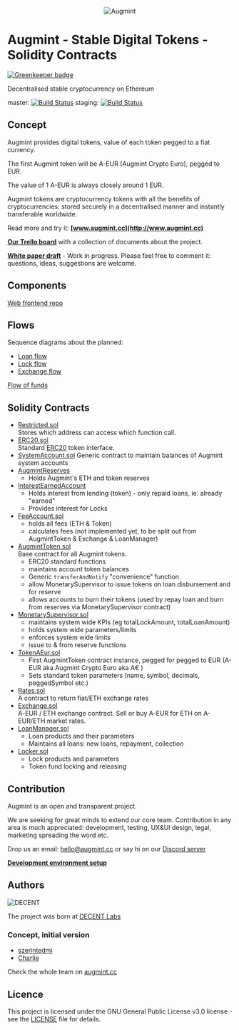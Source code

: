 <span style="display:block;text-align:center">![Augmint](http://www.augmint.cc/android-chrome-192x192.png)
</span>

# Augmint - Stable Digital Tokens - Solidity Contracts

[![Greenkeeper badge](https://badges.greenkeeper.io/Augmint/augmint-contracts.svg)](https://greenkeeper.io/)

Decentralised stable cryptocurrency on Ethereum

master: [![Build Status](https://travis-ci.org/Augmint/augmint-contracts.svg?branch=master)](https://travis-ci.org/Augmint/augmint-contracts)
staging: [![Build Status](https://travis-ci.org/Augmint/augmint-contracts.svg?branch=staging)](https://travis-ci.org/Augmint/augmint-contracts)

## Concept

Augmint provides digital tokens, value of each token pegged to a fiat currency.

The first Augmint token will be A-EUR (Augmint Crypto Euro), pegged to EUR.

The value of 1 A-EUR is always closely around 1 EUR.

Augmint tokens are cryptocurrency tokens with all the benefits of cryptocurrencies: stored securely in a decentralised manner and instantly transferable worldwide.

Read more and try it: **[www.augmint.cc](http://www.augmint.cc)**

**[Our Trello board](https://trello.com/b/RYGAt2so/augmint-documents)** with a collection of documents about the project.

**[White paper draft](http://bit.ly/augmint-wp)** - Work in progress. Please feel free to comment it: questions, ideas, suggestions are welcome.

## Components

[Web frontend repo](https://github.com/Augmint/augmint-web)

## Flows

Sequence diagrams about the planned:

* [Loan flow](docs/loanFlow.png)
* [Lock flow](docs/lockFlow.png)
* [Exchange flow](docs/exchangeFlow.png)

[Flow of funds](https://docs.google.com/drawings/d/13BP5sj-GZ41zdBC2WPIdfLpVJbYia_9Tdw5_g4M4Psg/edit?usp=sharing)

## Solidity Contracts

* [Restricted.sol](./contracts/generic/Owned.sol)  
   Stores which address can access which function call.
* [ERC20.sol](./contracts/generic/ERC20.sol)  
  Standard [ERC20](https://theethereum.wiki/w/index.php/ERC20_Token_Standard) token interface.
* [SystemAccount.sol](./contracts/generic/ERC20.sol)
  Generic contract to maintain balances of Augmint system accounts
* [AugmintReserves](./contracts/AugmintReserves.sol)
    * Holds Augmint's ETH and token reserves
* [InterestEarnedAccount](./contracts/InterestEarnedAccount.sol)
    * Holds interest from lending (token) - only repaid loans, ie. already "earned"
    * Provides interest for Locks
* [FeeAccount.sol](./contracts/FeeAccount.sol)
    * holds all fees (ETH & Token)
    * calculates fees (not implemented yet, to be split out from AugmintToken & Exchange & LoanManager)
* [AugmintToken.sol](./contracts/generic/AugmintToken.sol)  
  Base contract for all Augmint tokens.
    * ERC20 standard functions
    * maintains account token balances
    * Generic `transferAndNotify` "convenience" function
    * allow MonetarySupervisor to issue tokens on loan disbursement and for reserve
    * allows accounts to burn their tokens (used by repay loan and burn from reserves via MonetarySupervisor contract)
* [MonetarySupervisor.sol](./contracts/MonetarySupervisor.sol)
    * maintains system wide KPIs (eg totalLockAmount, totalLoanAmount)
    * holds system wide parameters/limits
    * enforces system wide limits
    * issue to & from reserve functions
* [TokenAEur.sol](./contracts/TokenAEur.sol)
    * First AugmintToken contract instance, pegged for pegged to EUR (A-EUR aka Augmint Crypto Euro aka A€ )
    * Sets standard token parameters (name, symbol, decimals, peggedSymbol etc.)
* [Rates.sol](./contracts/Rates.sol)  
  A contract to return fiat/ETH exchange rates
* [Exchange.sol](./contracts/Exchange.sol)  
  A-EUR / ETH exchange contract. Sell or buy A-EUR for ETH on A-EUR/ETH market rates.
* [LoanManager.sol](./contracts/LoanManager.sol)
    * Loan products and their parameters
    * Maintains all loans: new loans, repayment, collection
* [Locker.sol](./contracts/Lock.sol)
    * Lock products and parameters
    * Token fund locking and releasing

## Contribution

Augmint is an open and transparent project.

We are seeking for great minds to extend our core team. Contribution in any area is much appreciated: development, testing, UX&UI design, legal, marketing spreading the word etc.

Drop us an email: hello@augmint.cc
or say hi on our [Discord server](https://discord.gg/PwDmsnu)

**[Development environment setup](docs/developmentEnvironment.md)**

## Authors

![DECENT](http://www.decent.org/images/logo-voronoi_120x33.png)

The project was born at [DECENT Labs](http://www.decent.org)

### Concept, initial version

* [szerintedmi](https://github.com/szerintedmi)
* [Charlie](https://github.com/krosza)

Check the whole team on [augmint.cc](http://www.augmint.cc)

## Licence

This project is licensed under the GNU General Public License v3.0 license - see the [LICENSE](LICENSE) file for details.
